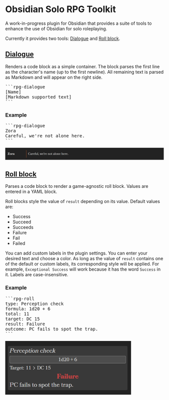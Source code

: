# Obsidian Solo RPG Toolkit

A work-in-progress plugin for Obsidian that provides a suite of tools to enhance the use of Obsidian for solo roleplaying.

Currently it provides two tools: [Dialogue](#dialogue) and [Roll block](#roll-block).

## [Dialogue](#dialogue)

Renders a code block as a simple container. The block parses the first line as the character's name (up to the first newline). All remaining text is parsed as Markdown and will appear on the right side.

<pre>
```rpg-dialogue
[Name]
[Markdown supported text]
```
</pre>

### Example

<pre>
```rpg-dialogue
Zora
Careful, we're not alone here.
```
</pre>

<img src="./images/dialogue_render.png" alt="Dialogue example" width="1000">

## [Roll block](#roll-block)

Parses a code block to render a game-agnostic roll block. Values are entered in a YAML block.

Roll blocks style the value of `result` depending on its value. Default values are:

- Success
- Succeed
- Succeeds
- Failure
- Fail
- Failed

You can add custom labels in the plugin settings. You can enter your desired text and choose a color. As long as the value of `result` contains one of the default or custom labels, its corresponding style will be applied. For example, `Exceptional Success` will work because it has the word `Success` in it. Labels are case-insensitive.

### Example

<pre>
```rpg-roll
type: Perception check
formula: 1d20 + 6
total: 11
target: DC 15
result: Failure
outcome: PC fails to spot the trap.
```
</pre>

<img src="./images/roll_render.png" alt="Roll block example" width="400">
